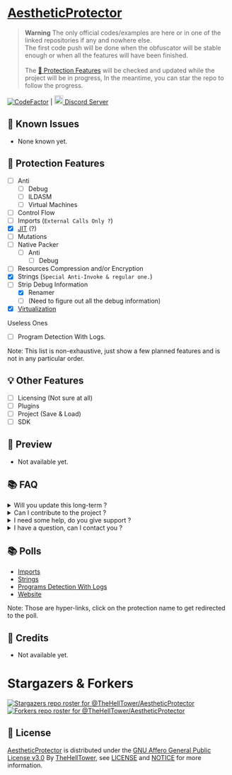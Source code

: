 # [AestheticProtector](https://github.com/TheHellTower/AestheticProtector)

> **Warning** The only official codes/examples are here or in one of the linked repositories if any and nowhere else.<br>The first code push will be done when the obfuscator will be stable enough or when all the features will have been finished.<br><br>The [🔐 Protection Features](#-protection-features) will be checked and updated while the project will be in progress, In the meantime, you can star the repo to follow the progress.

[![CodeFactor](https://www.codefactor.io/repository/github/thehelltower/aestheticprotector/badge)](https://www.codefactor.io/repository/github/thehelltower/aestheticprotector) | [<img src="https://discord.com/assets/847541504914fd33810e70a0ea73177e.ico" alt="Discord" width="20" /> Discord Server](https://dsc.gg/AestheticProtector)


## :bug: Known Issues

- None known yet.

## 🔐 Protection Features

- [ ] Anti
    - [ ] Debug
    - [ ] ILDASM
    - [ ] Virtual Machines
- [ ] Control Flow
- [ ] Imports (`External Calls Only ?`)
- [x] [JIT](https://github.com/TheHellTower/JITProtection) (?)
- [ ] Mutations
- [ ] Native Packer
    - [ ] Anti
        - [ ] Debug
- [ ] Resources Compression and/or Encryption
- [x] Strings (`Special Anti-Invoke & regular one.`)
- [ ] Strip Debug Information
    - [x] Renamer
    - [ ] (Need to figure out all the debug information)
- [x] [Virtualization](https://t.me/TheHellTower_Group/30/7410)

Useless Ones
- [ ] Program Detection With Logs.


Note: This list is non-exhaustive, just show a few planned features and is not in any particular order.

## 💡 Other Features

- [ ] Licensing (Not sure at all)
- [ ] Plugins
- [ ] Project (Save & Load)
- [ ] SDK

## 🎥 Preview

- Not available yet.
<!--[View Video](https://i.imgur.com/ID.mp4)
[![](https://i.imgur.com/ID.jpeg)](https://i.imgur.com/ID.mp4)-->


## 📚 FAQ

<details>
    <summary>
        Will you update this long-term ?
    </summary>
    I don't know, it will depend on users, how the project grow(stars and usage) and code contributions.
</details>
<!--<details>
    <summary>
        Can I support the project ?
    </summary>
    Yes, you can either "sponsor" me with the button on my profile or donate by going there: https://github.com/TheHellTower#-support-my-work and read, if you want to donate through PayPal you can add me on Discord, click here to see my Discord: https://github.com/TheHellTower#-socials.
</details>-->
<details>
    <summary>
        Can I contribute to the project ?
    </summary>
    Yes, feel free to fork it, update it as you "wish" as long as you don't break it and open a PR that will be reviewed !
    Or you can also send files I can use as samples to help ! :)
</details>
<details>
    <summary>
        I need some help, do you give support ?
    </summary>
    Not really, this is provided as-is and freely without any warranty.
</details>
<details>
    <summary>
        I have a question, can I contact you ?
    </summary>
    Yes you can either by opening a new issue here: https://github.com/TheHellTower/AestheticProtector/issues/new/choose and select `Question` or send me an email at: "thehelltower@tuta.io" or contact me on one of my socials here: https://github.com/TheHellTower#-socials
</details>

## 📚 Polls

- [Imports](https://strawpoll.com/jVyG2pBwGZ7)
- [Strings](https://strawpoll.com/mpnb1G5jMy5)
- [Programs Detection With Logs](https://strawpoll.com/1MnwkPVEMn7)
- [Website](https://strawpoll.com/eJnvVxbQMnv)


Note: Those are hyper-links, click on the protection name to get redirected to the poll.

## 📢 Credits

- Not available yet.
<!--- @User for X-->

# Stargazers & Forkers
[![Stargazers repo roster for @TheHellTower/AestheticProtector](https://reporoster.com/stars/dark/notext/TheHellTower/AestheticProtector)](https://github.com/TheHellTower/AestheticProtector/stargazers) <br> [![Forkers repo roster for @TheHellTower/AestheticProtector](https://reporoster.com/forks/dark/notext/TheHellTower/AestheticProtector)](https://github.com/TheHellTower/AestheticProtector/network/members)

## 📜 License
[AestheticProtector](https://github.com/TheHellTower/AestheticProtector) is distributed under the [GNU Affero General Public License v3.0](https://choosealicense.com/licenses/agpl-3.0) By [TheHellTower](https://github.com/TheHellTower), see [LICENSE](https://github.com/TheHellTower/AestheticProtector/blob/main/LICENSE) and [NOTICE](https://github.com/TheHellTower/AestheticProtector/blob/main/NOTICE) for more information.